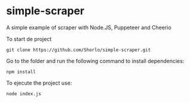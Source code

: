 # simple-scraper
A simple example of scraper with Node.JS, Puppeteer and Cheerio

To start de project

`git clone https://github.com/Shorlo/simple-scraper.git`

Go to the folder and run the following command to install dependencies:

`npm install`

To ejecute the project use:

`node index.js`
